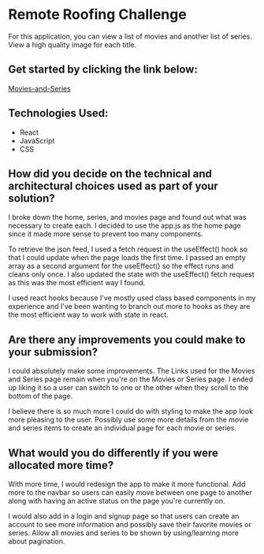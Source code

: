 # Remote Roofing Challenge

For this application, you can view a list of movies and another list of series. View a high quality image for each title.

## Get started by clicking the link below:

[Movies-and-Series](https://azebolsky.github.io/)

## Technologies Used:

- React
- JavaScript
- CSS

## How did you decide on the technical and architectural choices used as part of your solution?

I broke down the home, series, and movies page and found out what was necessary to create each. I decided to use the app.js as the home page since it made more sense to prevent too many components.

To retrieve the json feed, I used a fetch request in the useEffect() hook so that I could update when the page loads the first time. I passed an empty array as a second argument for the useEffect() so the effect runs and cleans only once. I also updated the state with the useEffect() fetch request as this was the most efficient way I found.

I used react hooks because I've mostly used class based components in my experience and I've been wanting to branch out more to hooks as they are the most efficient way to work with state in react.

## Are there any improvements you could make to your submission?

I could absolutely make some improvements. The Links used for the Movies and Series page remain when you're on the Movies or Series page. I ended up liking it so a user can switch to one or the other when they scroll to the bottom of the page.

I believe there is so much more I could do with styling to make the app look more pleasing to the user. Possibly use some more details from the movie and series items to create an individual page for each movie or series.

## What would you do differently if you were allocated more time?

With more time, I would redesign the app to make it more functional. Add more to the navbar so users can easily move between one page to another along with having an active status on the page you're currently on.

I would also add in a login and signup page so that users can create an account to see more information and possibly save their favorite movies or series. Allow all movies and series to be shown by using/learning more about pagination.

